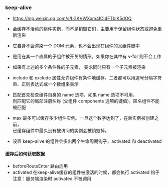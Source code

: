 ### keep-alive
* https://mp.weixin.qq.com/s/LGKVWXxm4ICI4FTbIK5dOQ

* 会缓存不活动的组件实例，而不是销毁它们，主要用于保留组件状态或避免重新渲染
* 它自身不会渲染一个 DOM 元素，也不会出现在组件的父组件链中
* <keep-alive> 是用在其一个直属的子组件被开关的情形。如果你在其中有 v-for 则不会工作
* 如果有上述的多个条件性的子元素，<keep-alive> 要求同时只有一个子元素被渲染
* include 和 exclude 属性允许组件有条件地缓存。二者都可以用逗号分隔字符串、正则表达式或一个数组来表示
* 匹配首先检查组件自身的 name 选项，如果 name 选项不可用，  
  则匹配它的局部注册名称 (父组件 components 选项的键值)。匿名组件不能被匹配
* max 最多可以缓存多少组件实例。一旦这个数字达到了，在新实例被创建之前，  
  已缓存组件中最久没有被访问的实例会被销毁掉。
* 设置 keep-alive 的组件会多出两个生命周期钩子，activated 和 deactivated 

#### 缓存后如何获取数据
* beforeRouteEnter 路由适用
* activated 在keep-alive缓存的组件被激活的时候，都会执行 activated 钩子  
  注意：服务端渲染时 activated 不被调用